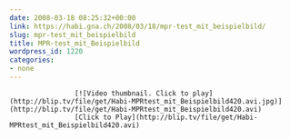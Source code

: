 ```yaml
---
date: 2008-03-18 08:25:32+00:00
link: https://habi.gna.ch/2008/03/18/mpr-test_mit_beispielbild/
slug: mpr-test_mit_beispielbild
title: MPR-test_mit_Beispielbild
wordpress_id: 1220
categories:
- none
---
```


																									

					[![Video thumbnail. Click to play](http://blip.tv/file/get/Habi-MPRtest_mit_Beispielbild420.avi.jpg)](http://blip.tv/file/get/Habi-MPRtest_mit_Beispielbild420.avi)					  
					[Click to Play](http://blip.tv/file/get/Habi-MPRtest_mit_Beispielbild420.avi)					

										
